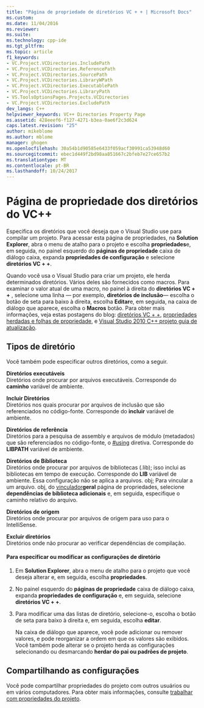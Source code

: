 ```yaml
---
title: "Página de propriedade de diretórios VC + + | Microsoft Docs"
ms.custom: 
ms.date: 11/04/2016
ms.reviewer: 
ms.suite: 
ms.technology: cpp-ide
ms.tgt_pltfrm: 
ms.topic: article
f1_keywords:
- VC.Project.VCDirectories.IncludePath
- VC.Project.VCDirectories.ReferencePath
- VC.Project.VCDirectories.SourcePath
- VC.Project.VCDirectories.LibraryWPath
- VC.Project.VCDirectories.ExecutablePath
- VC.Project.VCDirectories.LibraryPath
- VS.ToolsOptionsPages.Projects.VCDirectories
- VC.Project.VCDirectories.ExcludePath
dev_langs: C++
helpviewer_keywords: VC++ Directories Property Page
ms.assetid: 428eeef6-f127-4271-b3ea-0ae6f2c3d624
caps.latest.revision: "25"
author: mikeblome
ms.author: mblome
manager: ghogen
ms.openlocfilehash: 30a54b1d90585e6433f059acf30991ca53948d60
ms.sourcegitcommit: ebec1d449f2bd98aa851667c2bfeb7e27ce657b2
ms.translationtype: MT
ms.contentlocale: pt-BR
ms.lasthandoff: 10/24/2017
---
```

# <a name="vc-directories-property-page"></a>Página de propriedade dos diretórios do VC++
Especifica os diretórios que você deseja que o Visual Studio use para compilar um projeto. Para acessar esta página de propriedades, na **Solution Explorer**, abra o menu de atalho para o projeto e escolha **propriedades**e, em seguida, no painel esquerdo do **páginas de propriedade** caixa de diálogo caixa, expanda **propriedades de configuração** e selecione **diretórios VC + +**.  
  
 Quando você usa o Visual Studio para criar um projeto, ele herda determinados diretórios. Vários deles são fornecidos como macros. Para examinar o valor atual de uma macro, no painel à direita do **diretórios VC + +** , selecione uma linha — por exemplo, **diretórios de inclusão**— escolha o botão de seta para baixo à direita, escolha  **Editar**e, em seguida, na caixa de diálogo que aparece, escolha o **Macros** botão. Para obter mais informações, veja estas postagens do blog: [diretórios VC + +](http://blogs.msdn.com/b/vsproject/archive/2009/07/07/vc-directories.aspx), [propriedades herdadas e folhas de propriedade](http://blogs.msdn.com/b/vsproject/archive/2009/06/23/inherited-properties-and-property-sheets.aspx), e [Visual Studio 2010 C++ projeto guia de atualização](http://blogs.msdn.com/b/vcblog/archive/2010/03/02/visual-studio-2010-c-project-upgrade-guide.aspx).  
  
## <a name="directory-types"></a>Tipos de diretório  
 Você também pode especificar outros diretórios, como a seguir.  
  
 **Diretórios executáveis**  
 Diretórios onde procurar por arquivos executáveis. Corresponde do **caminho** variável de ambiente.  
  
 **Incluir Diretórios**  
 Diretórios nos quais procurar por arquivos de inclusão que são referenciados no código-fonte. Corresponde do **incluir** variável de ambiente.  
  
 **Diretórios de referência**  
 Diretórios para a pesquisa de assembly e arquivos de módulo (metadados) que são referenciados no código-fonte, o [#using](../preprocessor/hash-using-directive-cpp.md) diretiva. Corresponde do **LIBPATH** variável de ambiente.  
  
 **Diretórios de Biblioteca**  
 Diretórios onde procurar por arquivos de bibliotecas (.lib); isso inclui as bibliotecas em tempo de execução. Corresponde do **LIB** variável de ambiente. Essa configuração não se aplica a arquivos. obj; Para vincular a um arquivo. obj, do [vinculador](../ide/linker-property-pages.md)**geral** página de propriedades, selecione **dependências de biblioteca adicionais** e, em seguida, especifique o caminho relativo do arquivo.  
  
 **Diretórios de origem**  
 Diretórios onde procurar por arquivos de origem para uso para o IntelliSense.  
  
 **Excluir diretórios**  
 Diretórios onde não procurar ao verificar dependências de compilação.  
  
#### <a name="to-specify-or-modify-directory-settings"></a>Para especificar ou modificar as configurações de diretório  
  
1.  Em **Solution Explorer**, abra o menu de atalho para o projeto que você deseja alterar e, em seguida, escolha **propriedades**.  
  
2.  No painel esquerdo do **páginas de propriedade** caixa de diálogo caixa, expanda **propriedades de configuração** e, em seguida, selecione **diretórios VC + +**.  
  
3.  Para modificar uma das listas de diretório, selecione-o, escolha o botão de seta para baixo à direita e, em seguida, escolha **editar**.  
  
     Na caixa de diálogo que aparece, você pode adicionar ou remover valores, e pode reorganizar a ordem em que os valores são exibidos. Você também pode alterar se o projeto herda as configurações selecionando ou desmarcando **herdar do pai ou padrões de projeto**.  
  
## <a name="sharing-the-settings"></a>Compartilhando as configurações  
 Você pode compartilhar propriedades do projeto com outros usuários ou em vários computadores. Para obter mais informações, consulte [trabalhar com propriedades do projeto](../ide/working-with-project-properties.md).  
  
